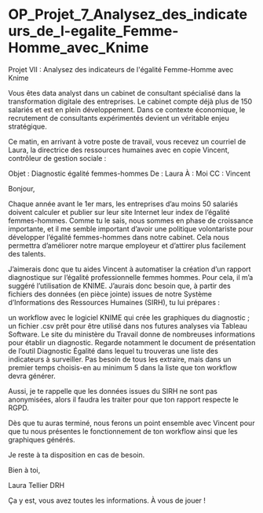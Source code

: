 # OP_Projet_7_Analysez_des_indicateurs_de_l-egalite_Femme-Homme_avec_Knime
Projet VII : Analysez des indicateurs de l'égalité Femme-Homme avec Knime


Vous êtes data analyst dans un cabinet de consultant spécialisé dans la transformation digitale des entreprises. Le cabinet compte déjà plus de 150 salariés et est en plein développement. Dans ce contexte économique, le recrutement de consultants expérimentés devient un véritable enjeu stratégique.

Ce matin, en arrivant à votre poste de travail, vous recevez un courriel de Laura, la directrice des ressources humaines avec en copie Vincent, contrôleur de gestion sociale :

 

Objet : Diagnostic égalité femmes-hommes
De : Laura
À : Moi
CC : Vincent

Bonjour, 

Chaque année avant le 1er mars, les entreprises d’au moins 50 salariés doivent calculer et publier sur leur site Internet leur index de l’égalité femmes-hommes. Comme tu le sais, nous sommes en phase de croissance importante, et il me semble important d’avoir une politique volontariste pour développer l’égalité femmes-hommes dans notre cabinet. Cela nous permettra d’améliorer notre marque employeur et d’attirer plus facilement des talents.

J’aimerais donc que tu aides Vincent à automatiser la création d’un rapport diagnostique sur l’égalité professionnelle femmes hommes. Pour cela, il m’a suggéré l’utilisation de KNIME. J’aurais donc besoin que, à partir des fichiers des données (en pièce jointe) issues de notre Système d’Informations des Ressources Humaines (SIRH), tu lui prépares :

un workflow avec le logiciel KNIME qui crée les graphiques du diagnostic ;
un fichier .csv prêt pour être utilisé dans nos futures analyses via Tableau Software.
Le site du ministère du Travail donne de nombreuses informations pour établir un diagnostic. Regarde notamment le document de présentation de lʼoutil Diagnostic Égalité dans lequel tu trouveras une liste des indicateurs à surveiller. Pas besoin de tous les extraire, mais dans un premier temps choisis-en au minimum 5 dans la liste que ton workflow devra générer.

Aussi, je te rappelle que les données issues du SIRH ne sont pas anonymisées, alors il faudra les traiter pour que ton rapport respecte le RGPD.

Dès que tu auras terminé, nous ferons un point ensemble avec Vincent pour que tu nous présentes le fonctionnement de ton workflow ainsi que les graphiques générés.

Je reste à ta disposition en cas de besoin.

Bien à toi, 

Laura Tellier
DRH



Ça y est, vous avez toutes les informations. À vous de jouer !

